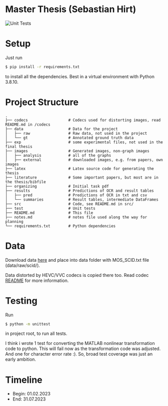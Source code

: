 # Master Thesis (Sebastian Hirt)
![Unit Tests](https://github.com/Mokronos/MA_SebastianHirt/workflows/Unit%20Tests/badge.svg)

# Setup

Just run
```bash
$ pip install -r requirements.txt
```
to install all the dependencies. Best in a virtual environment with Python 3.8.10.

# Project Structure

```
.
├── codecs                  # Codecs used for distorting images, read README.md in /codecs
├── data                    # Data for the project
│   ├── raw                 # Raw data, not used in the project
│   └── gt                  # Annotated ground truth data
├── exp                     # some experimental files, not used in the final thesis
├── images                  # Generated images, non-graph images
│   ├── analysis            # all of the graphs
│   ├── external            # downloaded images, e.g. from papers, own images
├── latex                   # Latex source code for generating the thesis
├── literature              # Some important papers, but most are in the thesis/bibfile
├── organizing              # Initial task pdf
├── results                 # Predictions of OCR and result tables
│   ├── pred                # Predictions of OCR in txt and csv
│   └── summaries           # Result tables, intermediate DataFrames
├── src                     # Code, see README.md in src/
├── test                    # Unit tests
├── README.md               # This file
├── notes.md                # notes file used along the way for planning
└── requirements.txt        # Python dependencies
```

# Data

Download data [here](https://eezkni.github.io/publications/ESIM.html#:~:text=You%20can%20download%20the%20SCID%20as%20well%20as%20the%20supporting%20file%20via%20the%20OneDrive%3A%20Download%20SCID) and place into data folder with MOS_SCID.txt file (data/raw/scid/).

Data distorted by HEVC/VVC codecs is copied there too. Read codec [README](codecs/README.md) for more information.

# Testing

Run

```bash  
$ python -m unittest
```
in project root, to run all tests.

I think i wrote 1 test for converting the MATLAB nonlinear transformation code to python. This will fail now as the transformation code was adjusted.
And one for character error rate :).
So, broad test coverage was just an early ambition.

# Timeline

- Begin: 01.02.2023
- End: 31.07.2023
